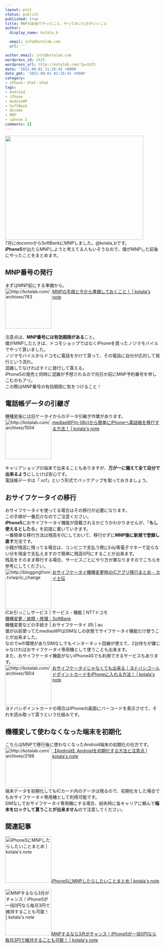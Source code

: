 ```yaml
---
layout: post
status: publish
published: true
title: MNPの前後でやったこと、やっておいた方がいいこと
author:
  display_name: kotala_b

  email: info@kotalab.com
  url: ''

author_email: info@kotalab.com
wordpress_id: 2425
wordpress_url: http://kotalab.com/?p=2425
date: '2012-09-01 11:26:42 +0900'
date_gmt: '2012-09-01 02:26:42 +0900'
category:
- iPhone・iPad・iPod
tags:
- Android
- iPhone
- mediasWP
- SoftBank
- docomo
- MNP
- iphone 5
comments: []
---
```

<p><a href="http://kotalab.com/wp-content/uploads/mnp_20120712_06.jpg"><img src="http://kotalab.com/wp-content/uploads/mnp_20120712_06.jpg" alt="" title="mnp_20120712_06" width="448" height="336" class="alignnone size-full wp-image-1403" /></a><br />
7月にdocomoからSoftBankにMNPしました。@kotala_bです。<br />
<strong>iPhone5</strong>が出たらMNPしようと考えてる人もいそうなので、僕がMNPした前後にやったことをまとめます。<br />
<!--more--></p>
<h2>MNP番号の発行</h2>
<p>まずはMNP前にする準備から。<br />
<a href="http://kotalab.com/mnp-prepare" target="_blank"><img src="http://capture.heartrails.com/150x130?http://kotalab.com/archives/763" alt="http://kotalab.com/archives/763" width="150" height="130" align="left" /></a><a href="http://kotalab.com/mnp-prepare" target="_blank">MNPの手順と今から準備しておくこと！ | kotala's note</a><br style="clear:both;" /><br />
注意点は、<strong>MNP番号には有効期限がある</strong>こと。<br />
僕がMNPしたときは、ドコモショップではなくiPhoneを買ったノジマモバイルでやって貰いました。<br />
ノジマモバイルからドコモに電話をかけて貰って、その電話に自分が応対して発行という流れ。<br />
混雑してなければすぐに発行して貰える。<br />
iPhone5の発売と同時に混雑が予想されるので何日か前にMNP予約番号を申しこむのもアリ。<br />
この際はMNP番号の有効期限に気をつけること！</p>
<h2>電話帳データの引継ぎ</h2>
<p>機種変後には旧ケータイからのデータ引継ぎ作業があります。<br />
<a href="http://kotalab.com/from-medias-to-iphone" target="_blank"><img src="http://capture.heartrails.com/150x130?http://kotalab.com/archives/1504" alt="http://kotalab.com/archives/1504" width="150" height="130" align="left" /></a><a href="http://kotalab.com/from-medias-to-iphone" target="_blank">mediasWP(n-06c)から簡単にiPhoneへ電話帳を移行する方法！ | kotala's note</a><br style="clear:both;" /><br />
キャリアショップの端末で出来ることもありますが、<strong>万が一に備えて全て自分で出来るよう</strong>にしとけば安心です。<br />
電話帳データは「.vcf」という形式でバックアップを取っておきましょう。</p>
<h2>おサイフケータイの移行</h2>
<p>おサイフケータイを使ってる場合はその移行が必要になります。<br />
この手順が一番厄介なのでご注意ください。<br />
<strong>iPhone5</strong>におサイフケータイ機能が搭載されるかどうかわかりませんが、「<strong>もし使えるとしたら</strong>」を前提に書いていきます。<br />
一番簡単な移行方法は残高を0にしておいて、移行せずに<strong>MNP後に新規で登録し直す</strong>方法です。<br />
小銭が残高に残ってる場合は、コンビニで支払う際にEdy等電子マネーで足らない分を現金で支払えますので簡単に残高0円にすることが出来ます。<br />
残高をそのまま移行する場合、サービスごとにやり方が異なりますのでこちらを参考にしてください。<br />
<a href="http://bloggingfrom.tv/wp/ic_change" target="_blank"><img src="http://capture.heartrails.com/150x130?http://bloggingfrom.tv/wp/ic_change" alt="http://bloggingfrom.tv/wp/ic_change" width="150" height="130" align="left" /></a><a href="http://bloggingfrom.tv/wp/ic_change" target="_blank">おサイフケータイ機種変更時のiCアプリ移行まとめ - カイ士伝</a><br style="clear:both;" /><span class="removed_link" title="http://www.nttdocomo.co.jp/service/convenience/osaifu/about/ic/index.html">iCお引っこしサービス | サービス・機能 | NTTドコモ</span><br />
<a href="http://mb.softbank.jp/mb/support/3G/s_felica/switch.html" target="_blank">機種変更／故障・修理｜SoftBank</a><br />
<span class="removed_link" title="http://www.au.kddi.com/seihin/ichiran/smartphone/app/osaifu/service/ikou.html">機種変更などの手続き | おサイフケータイ (R) | au</span><br />
僕が以前使ってたmediasWPはSIMなしの状態でサイフケータイ機能だけ使うことが出来ました。<br />
なのでwifi環境がありSIMなしでもインターネット回線が使えて、2台持ちが嫌じゃなければおサイフケータイ専用機として使うことも出来ます。<br />
また、おサイフケータイ機能がないiPhone4Sでも利用できるサービスもあります。<br />
<a href="http://kotalab.com/yodobashi-gold-point-card" target="_blank"><img src="http://capture.heartrails.com/150x130?http://kotalab.com/archives/1804" alt="http://kotalab.com/archives/1804" width="150" height="130" align="left" /></a><a href="http://kotalab.com/yodobashi-gold-point-card" target="_blank">おサイフケータイじゃなくても出来る！ヨドバシゴールドポイントカードをiPhoneに入れる方法！ | kotala's note</a><br style="clear:both;" />ヨドバシポイントカードの場合はiPhoneの画面にバーコードを表示させて、それを読み取って貰うという仕組みです。</p>
<h2>機種変して使わなくなった端末を初期化</h2>
<p>こちらはMNPで移行後に使わなくなったAndroid端末の初期化の仕方です。<br />
<a href="http://kotalab.com/android-format" target="_blank"><img src="http://capture.heartrails.com/150x130?http://kotalab.com/archives/2198" alt="http://kotalab.com/archives/2198" width="150" height="130" align="left" /></a><a href="http://kotalab.com/android-format" target="_blank">【Android】Androidを初期化する方法と注意点 | kotala's note</a><br style="clear:both;" />端末データを初期化してもICカード内のデータは残るので、初期化をした場合でもおサイフケータイ専用機として利用可能です。<br />
SIMなしでおサイフケータイ専用機にする場合、紛失時に各キャリアに頼んで<strong>端末をロックして貰うことが出来ません</strong>ので注意してください。</p>
<h2 class="rele">関連記事</h2>
<p><a href="http://kotalab.com/mnp-iphone5" target="_blank"><img  class="alignleft" src="http://kotalab.com/wp-content/uploads/slooProImg_20130327212701.jpg" alt="iPhone5にMNPしたらしたいことまとめ | kotala's note" width="150" /></a><a href="http://kotalab.com/mnp-iphone5" target="_blank">iPhone5にMNPしたらしたいことまとめ | kotala's note</a><br style="clear:both;" /><br />
<a href="http://kotalab.com/mnp-march" target="_blank"><img  class="alignleft" src="http://kotalab.com/wp-content/uploads/iphoneandroid_120720.jpg" alt="MNPするなら3月がチャンス！iPhone5が一括0円なら毎月3円で維持することも可能！ | kotala's note" width="150" /></a><a href="http://kotalab.com/mnp-march" target="_blank">MNPするなら3月がチャンス！iPhone5が一括0円なら毎月3円で維持することも可能！ | kotala's note</a><br style="clear:both;" /></p>
